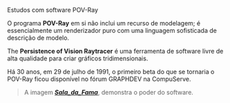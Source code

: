 Estudos com software POV-Ray

O programa **POV-Ray** em si não inclui um recurso de modelagem; é essencialmente um renderizador puro com uma linguagem sofisticada de descrição de modelo.

The **Persistence of Vision Raytracer** é uma ferramenta de software livre de alta qualidade para criar gráficos tridimensionais.

Há 30 anos, em 29 de julho de 1991, o primeiro beta do que se tornaria o POV-Ray ficou disponível no fórum GRAPHDEV na CompuServe.

>A imagem [***Sala_da_Fama***](https://github.com/WalberMota/Pov-Ray/blob/main/Sala_da_Fama.jpg "Exemplos"), demonstra o poder do software.<p>
